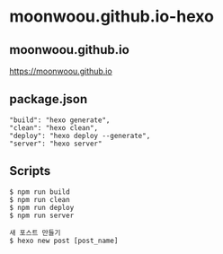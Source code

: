 # moonwoou.github.io-hexo

## moonwoou.github.io
https://moonwoou.github.io

## package.json
```
"build": "hexo generate",
"clean": "hexo clean",
"deploy": "hexo deploy --generate",
"server": "hexo server"
```

## Scripts
```
$ npm run build
$ npm run clean
$ npm run deploy
$ npm run server

새 포스트 만들기
$ hexo new post [post_name]
```